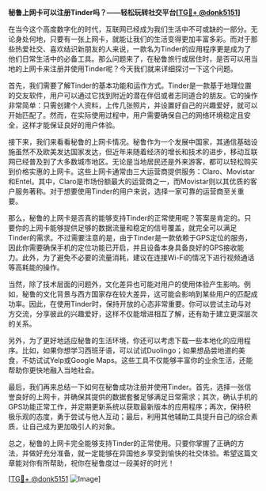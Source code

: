 **秘鲁上网卡可以注册Tinder吗？——轻松玩转社交平台[[TG💪+ @donk5151](https://t.me/s/donk5151)]**

在当今这个高度数字化的时代，互联网已经成为我们生活中不可或缺的一部分。无论身处何地，只要有一张上网卡，就能让我们的生活变得更加丰富多彩。而对于那些热爱社交、喜欢结识新朋友的人来说，一款名为Tinder的应用程序更是成为了他们日常生活中的必备工具。那么问题来了，在秘鲁旅行或居住时，是否可以用当地的上网卡来注册并使用Tinder呢？今天我们就来详细探讨一下这个问题。

首先，我们需要了解Tinder的基本功能和运作方式。Tinder是一款基于地理位置的交友软件，用户可以通过它找到附近的潜在伴侣或者志同道合的朋友。它的操作非常简单：只需创建个人资料，上传几张照片，并设置好自己的兴趣爱好，就可以开始匹配了。然而，在实际使用过程中，用户需要确保自己的网络环境稳定且安全，这样才能保证良好的用户体验。

接下来，我们来看看秘鲁的上网卡情况。秘鲁作为一个发展中国家，其通信基础设施虽然不及欧美发达国家发达，但近年来随着经济的增长和技术的进步，移动互联网已经普及到了大多数城市地区。无论是当地居民还是外来游客，都可以轻松购买到价格实惠的上网卡。这些上网卡通常由三大运营商提供服务：Claro、Movistar和Entel。其中，Claro是市场份额最大的运营商之一，而Movistar则以其优质的客户服务著称。对于想要使用Tinder的用户来说，选择一家可靠的运营商至关重要。

那么，秘鲁的上网卡是否真的能够支持Tinder的正常使用呢？答案是肯定的。只要你的上网卡能够提供足够的数据流量和稳定的信号覆盖，就完全可以满足Tinder的需求。不过需要注意的是，由于Tinder是一款依赖于GPS定位的服务，因此你需要确保手机的定位功能已开启，并且设备本身具备良好的GPS接收能力。此外，为了避免不必要的流量消耗，建议在连接Wi-Fi的情况下进行视频通话等高耗能的操作。

当然，除了技术层面的问题外，文化差异也可能对用户的使用体验产生影响。例如，秘鲁的文化背景与西方国家存在较大差异，这可能会影响到某些用户的匹配成功率。因此，在使用Tinder时，保持开放的心态非常重要。你可以尝试主动与对方交流，分享彼此的兴趣爱好，这样不仅能增进相互了解，还有助于建立更深层次的关系。

另外，为了更好地适应秘鲁的生活环境，你还可以考虑下载一些本地化的应用程序。比如，如果你想学习西班牙语，可以试试Duolingo；如果想品尝地道的美食，不妨试试Yelp或Google Maps。这些工具不仅能够丰富你的业余生活，还能帮助你更快地融入当地社会。

最后，我们再来总结一下如何在秘鲁成功注册并使用Tinder。首先，选择一张信誉良好的上网卡，并确保其提供的数据套餐足够满足日常需求；其次，确认手机的GPS功能正常工作，并定期更新系统以获取最新版本的应用程序；再次，保持积极乐观的态度，勇于尝试与他人互动；最后，利用其他辅助工具提升自己的综合素质，让自己成为更加吸引人的对象。

总之，秘鲁的上网卡完全能够支持Tinder的正常使用。只要你掌握了正确的方法，并做好充分准备，就一定能够在异国他乡享受到愉快的社交体验。希望这篇文章能对你有所帮助，祝你在秘鲁度过一段美好的时光！

[[TG💪+ @donk5151](https://t.me/s/donk5151) ![Image](https://i.postimg.cc/rwNCRYN7/Snipaste-2025-04-30-17-27-05.png)]